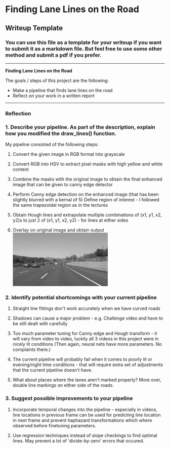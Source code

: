 # **Finding Lane Lines on the Road** 

## Writeup Template

### You can use this file as a template for your writeup if you want to submit it as a markdown file. But feel free to use some other method and submit a pdf if you prefer.

---

**Finding Lane Lines on the Road**

The goals / steps of this project are the following:
* Make a pipeline that finds lane lines on the road
* Reflect on your work in a written report


[//]: # (Image References)

[image1]: ./examples/grayscale.jpg "Grayscale"

---

### Reflection

### 1. Describe your pipeline. As part of the description, explain how you modified the draw_lines() function.

My pipeline consisted of the following steps: 

1) Convert the given image in RGB format into grayscale

2) Convert RGB into HSV to extract pixel masks with high yellow and white content

3) Combine the masks with the original image to obtain the final enhanced image that can be given to canny edge detector 

4) Perform Canny edge detection on the enhanced image (that has been slightly blurred with a kernal of 5) 
   Define region of interest - I followed the same trapezoidal region as in the lectures

5) Obtain Hough lines and extrapolate multiple combinations of (x1, y1, x2, y2)s to just 2 of (x1, y1, x2, y2) - for lines at either sides

6) Overlay on original image and obtain output
![alt text][image1]


### 2. Identify potential shortcomings with your current pipeline

1) Straight line fittings don't work accurately when we have curved roads

2) Shadows can cause a major problem - e.g. Challenge video and have to be still dealt with carefully

3) Too much parameter tuning for Canny edge and Hough transform - it will vary from video to video, luckily all 3 videos in this project were in nicely lit conditions (Then again, neural nets have more parameters. No complaints there.) 

4) The current pipeline will probably fail when it comes to poorly lit or evening/night time conditions - that will require extra set of adjustments that the current pipeline doesn't have. 

5) What about places where the lanes aren't marked properly? More over, double line markings on either side of the roads. 

### 3. Suggest possible improvements to your pipeline

1) Incorporate temporal changes into the pipeline - especially in videos, line locations in previous frame can be used for predicting line location in next frame and prevent haphazard transformations which where observed before finetuning parameters. 

2) Use regression techniques instead of slope checkings to find optimal lines. May prevent a lot of 'divide-by-zero' errors that occured. 
